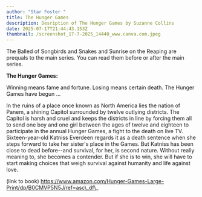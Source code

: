 ```yaml
---
author: "Star Foster "
title: The Hunger Games
description: Desription of The Hunger Games by Suzanne Collins
date: 2025-07-17T21:44:43.153Z
thumbnail: /screenshot_17-7-2025_14440_www.canva.com.jpeg
---
```

T﻿he Balled of Songbirds and Snakes and Sunrise on the Reaping are prequals to the main series. You can read them before or after the main series.

**T﻿he Hunger Games:**

Winning means fame and fortune. Losing means certain death. The Hunger Games have begun ...

In the ruins of a place once known as North America lies the nation of Panem, a shining Capitol surrounded by twelve outlying districts. The Capitol is harsh and cruel and keeps the districts in line by forcing them all to send one boy and one girl between the ages of twelve and eighteen to participate in the annual Hunger Games, a fight to the death on live TV. Sixteen-year-old Katniss Everdeen regards it as a death sentence when she steps forward to take her sister's place in the Games. But Katniss has been close to dead before--and survival, for her, is second nature. Without really meaning to, she becomes a contender. But if she is to win, she will have to start making choices that weigh survival against humanity and life against love.

(﻿link to book) https://www.amazon.com/Hunger-Games-Large-Print/dp/B0CMVP5N5J/ref=asc\_df\_